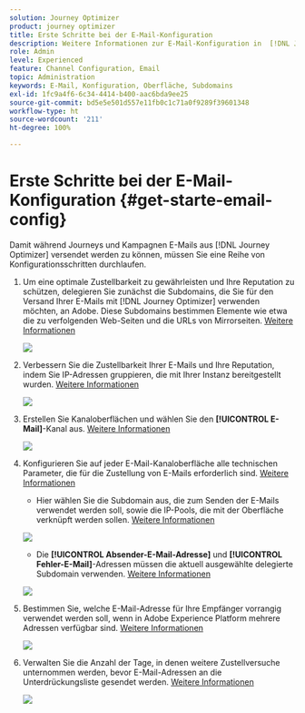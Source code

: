 ```yaml
---
solution: Journey Optimizer
product: journey optimizer
title: Erste Schritte bei der E-Mail-Konfiguration
description: Weitere Informationen zur E-Mail-Konfiguration in  [!DNL Journey Optimizer]
role: Admin
level: Experienced
feature: Channel Configuration, Email
topic: Administration
keywords: E-Mail, Konfiguration, Oberfläche, Subdomains
exl-id: 1fc9a4f6-6c34-4414-b400-aac6bda9ee25
source-git-commit: bd5e5e501d557e11fb0c1c71a0f9289f39601348
workflow-type: ht
source-wordcount: '211'
ht-degree: 100%

---
```


# Erste Schritte bei der E-Mail-Konfiguration {#get-starte-email-config}

Damit während Journeys und Kampagnen E-Mails aus [!DNL Journey Optimizer] versendet werden zu können, müssen Sie eine Reihe von Konfigurationsschritten durchlaufen.

1. Um eine optimale Zustellbarkeit zu gewährleisten und Ihre Reputation zu schützen, delegieren Sie zunächst die Subdomains, die Sie für den Versand Ihrer E-Mails mit [!DNL Journey Optimizer] verwenden möchten, an Adobe. Diese Subdomains bestimmen Elemente wie etwa die zu verfolgenden Web-Seiten und die URLs von Mirrorseiten. [Weitere Informationen](../configuration/about-subdomain-delegation.md)

   ![](../configuration/assets/subdomain-list.png)

1. Verbessern Sie die Zustellbarkeit Ihrer E-Mails und Ihre Reputation, indem Sie IP-Adressen gruppieren, die mit Ihrer Instanz bereitgestellt wurden. [Weitere Informationen](../configuration/ip-pools.md)

   ![](../configuration/assets/ip-pool-create.png)

1. Erstellen Sie Kanaloberflächen und wählen Sie den **[!UICONTROL E-Mail]**-Kanal aus. [Weitere Informationen](../configuration/channel-surfaces.md)


   ![](../configuration/assets/preset-general.png)

1. Konfigurieren Sie auf jeder E-Mail-Kanaloberfläche alle technischen Parameter, die für die Zustellung von E-Mails erforderlich sind. [Weitere Informationen](email-settings.md)

   * Hier wählen Sie die Subdomain aus, die zum Senden der E-Mails verwendet werden soll, sowie die IP-Pools, die mit der Oberfläche verknüpft werden sollen. [Weitere Informationen](email-settings.md#subdomains-and-ip-pools)

   ![](assets/surface-subdomain-ip-pool.png)

   * Die **[!UICONTROL Absender-E-Mail-Adresse]** und **[!UICONTROL Fehler-E-Mail]**-Adressen müssen die aktuell ausgewählte delegierte Subdomain verwenden. [Weitere Informationen](email-settings.md#email-header)

   ![](assets/preset-header.png)

1. Bestimmen Sie, welche E-Mail-Adresse für Ihre Empfänger vorrangig verwendet werden soll, wenn in Adobe Experience Platform mehrere Adressen verfügbar sind. [Weitere Informationen](../configuration/primary-email-addresses.md)

   ![](../configuration/assets/primary-address-execution-fields.png)

1. Verwalten Sie die Anzahl der Tage, in denen weitere Zustellversuche unternommen werden, bevor E-Mail-Adressen an die Unterdrückungsliste gesendet werden. [Weitere Informationen](../configuration/manage-suppression-list.md)

   ![](../configuration/assets/suppression-list-edit-retries.png)
